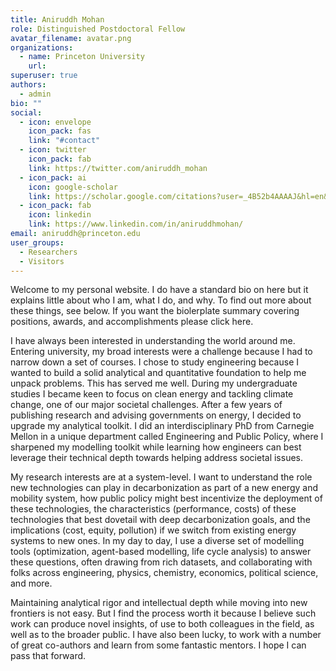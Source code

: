 ```yaml
---
title: Aniruddh Mohan
role: Distinguished Postdoctoral Fellow
avatar_filename: avatar.png
organizations:
  - name: Princeton University
    url: 
superuser: true
authors:
  - admin
bio: ""
social:
  - icon: envelope
    icon_pack: fas
    link: "#contact"
  - icon: twitter
    icon_pack: fab
    link: https://twitter.com/aniruddh_mohan
  - icon_pack: ai
    icon: google-scholar
    link: https://scholar.google.com/citations?user=_4B52b4AAAAJ&hl=en&oi=ao
  - icon_pack: fab
    icon: linkedin
    link: https://www.linkedin.com/in/aniruddhmohan/
email: aniruddh@princeton.edu
user_groups:
  - Researchers
  - Visitors
---
```

Welcome to my personal website. I do have a standard bio on here but it explains little about who I am, what I do, and why. To find out more about these things, see below. If you want the biolerplate summary covering positions, awards, and accomplishments please click here. 

I have always been interested in understanding the world around me. Entering university, my broad interests were a challenge because I had to narrow down a set of courses. I chose to study engineering because I wanted to build a solid analytical and quantitative foundation to help me unpack problems. This has served me well. During my undergraduate studies I became keen to focus on clean energy and tackling climate change, one of our major societal challenges. After a few years of publishing research and advising governments on energy, I decided to upgrade my analytical toolkit. I did an interdisciplinary PhD from Carnegie Mellon in a unique department called Engineering and Public Policy, where I sharpened my modelling toolkit while learning how engineers can best leverage their technical depth towards helping address societal issues.  

My research interests are at a system-level. I want to understand the role new technologies can play in decarbonization as part of a new energy and mobility system, how public policy might best incentivize the deployment of these technologies, the characteristics (performance, costs) of these technologies that best dovetail with deep decarbonization goals, and the implications (cost, equity, pollution) if we switch from existing energy systems to new ones. In my day to day, I use a diverse set of modelling tools (optimization, agent-based modelling, life cycle analysis) to answer these questions, often drawing from rich datasets, and collaborating with folks across engineering, physics, chemistry, economics, political science, and more.

Maintaining analytical rigor and intellectual depth while moving into new frontiers is not easy. But I find the process worth it because I believe such work can produce novel insights, of use to both colleagues in the field, as well as to the broader public. I have also been lucky, to work with a number of great co-authors and learn from some fantastic mentors. I hope I can pass that forward.
